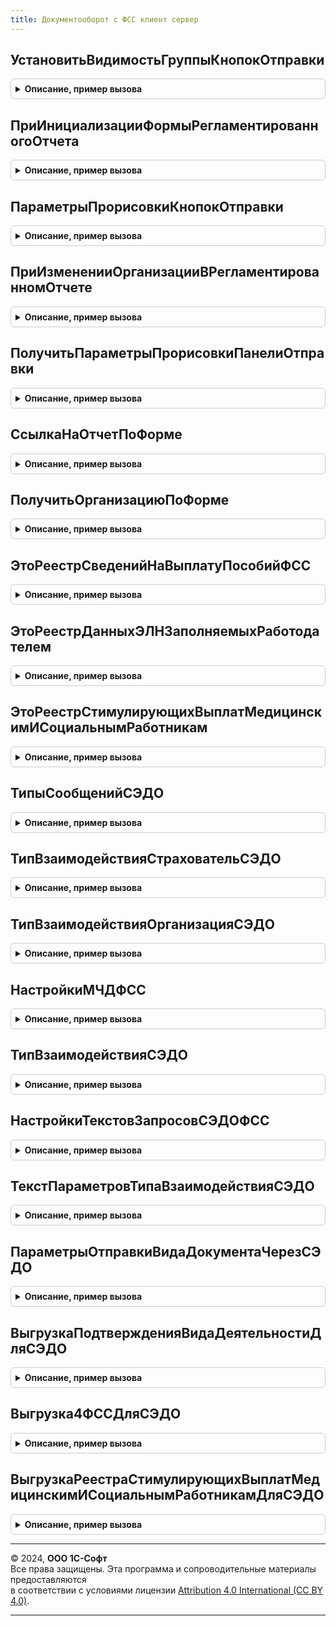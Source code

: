 ```yaml
---
title: Документооборот с ФСС клиент сервер
---
```



## УстановитьВидимостьГруппыКнопокОтправки
<details style="margin: 1em 0; padding: 0.5em; border: 1px solid #ccc; border-radius: 6px;">

<summary style="font-weight: bold; cursor: pointer;">Описание, пример вызова</summary>

```bsl

Процедура УстановитьВидимостьГруппыКнопокОтправки(Форма, ПараметрыПрорисовкиКнопокОтправки) Экспорт
```

Пример вызова
```bsl
ДокументооборотСФССКлиентСервер.УстановитьВидимостьГруппыКнопокОтправки(Форма, ПараметрыПрорисовкиКнопокОтправки) 
```
</details>

## ПриИнициализацииФормыРегламентированногоОтчета
<details style="margin: 1em 0; padding: 0.5em; border: 1px solid #ccc; border-radius: 6px;">

<summary style="font-weight: bold; cursor: pointer;">Описание, пример вызова</summary>

```bsl

Процедура ПриИнициализацииФормыРегламентированногоОтчета(Форма, ПараметрыПрорисовкиПанели = Неопределено) Экспорт
```

Пример вызова
```bsl
ДокументооборотСФССКлиентСервер.ПриИнициализацииФормыРегламентированногоОтчета(Форма, ПараметрыПрорисовкиПанели);
```
</details>

## ПараметрыПрорисовкиКнопокОтправки
<details style="margin: 1em 0; padding: 0.5em; border: 1px solid #ccc; border-radius: 6px;">

<summary style="font-weight: bold; cursor: pointer;">Описание, пример вызова</summary>

```bsl

Функция ПараметрыПрорисовкиКнопокОтправки(ОрганизацияСсылка) Экспорт
```

Пример вызова
```bsl
Результат = ДокументооборотСФССКлиентСервер.ПараметрыПрорисовкиКнопокОтправки(ОрганизацияСсылка) 
```
</details>

## ПриИзмененииОрганизацииВРегламентированномОтчете
<details style="margin: 1em 0; padding: 0.5em; border: 1px solid #ccc; border-radius: 6px;">

<summary style="font-weight: bold; cursor: pointer;">Описание, пример вызова</summary>

```bsl

Процедура ПриИзмененииОрганизацииВРегламентированномОтчете(Форма) Экспорт
```

Пример вызова
```bsl
ДокументооборотСФССКлиентСервер.ПриИзмененииОрганизацииВРегламентированномОтчете(Форма) 
```
</details>

## ПолучитьПараметрыПрорисовкиПанелиОтправки
<details style="margin: 1em 0; padding: 0.5em; border: 1px solid #ccc; border-radius: 6px;">

<summary style="font-weight: bold; cursor: pointer;">Описание, пример вызова</summary>

```bsl

Функция ПолучитьПараметрыПрорисовкиПанелиОтправки(Форма) Экспорт
```

Пример вызова
```bsl
Результат = ДокументооборотСФССКлиентСервер.ПолучитьПараметрыПрорисовкиПанелиОтправки(Форма) 
```
</details>

## СсылкаНаОтчетПоФорме
<details style="margin: 1em 0; padding: 0.5em; border: 1px solid #ccc; border-radius: 6px;">

<summary style="font-weight: bold; cursor: pointer;">Описание, пример вызова</summary>

```bsl

Функция СсылкаНаОтчетПоФорме(Форма) Экспорт
```

Пример вызова
```bsl
Результат = ДокументооборотСФССКлиентСервер.СсылкаНаОтчетПоФорме(Форма) 
```
</details>

## ПолучитьОрганизациюПоФорме
<details style="margin: 1em 0; padding: 0.5em; border: 1px solid #ccc; border-radius: 6px;">

<summary style="font-weight: bold; cursor: pointer;">Описание, пример вызова</summary>

```bsl

Функция ПолучитьОрганизациюПоФорме(Форма) Экспорт
```

Пример вызова
```bsl
Результат = ДокументооборотСФССКлиентСервер.ПолучитьОрганизациюПоФорме(Форма) 
```
</details>

## ЭтоРеестрСведенийНаВыплатуПособийФСС
<details style="margin: 1em 0; padding: 0.5em; border: 1px solid #ccc; border-radius: 6px;">

<summary style="font-weight: bold; cursor: pointer;">Описание, пример вызова</summary>

```bsl

// Функция возвращает признак того, является ли документ, ссылка на который
// передается в параметре, реестром сведений ФСС на выплату пособий,
// предназначенным для формирования и отправки файла выгрузки в ФСС
//
// Параметры:
//	Ссылка на документ.
//
// Результат:
//	Булево.
//
Функция ЭтоРеестрСведенийНаВыплатуПособийФСС(ОбъектСсылка) Экспорт
```

Пример вызова
```bsl
Результат = ДокументооборотСФССКлиентСервер.ЭтоРеестрСведенийНаВыплатуПособийФСС(ОбъектСсылка) 
```
</details>

## ЭтоРеестрДанныхЭЛНЗаполняемыхРаботодателем
<details style="margin: 1em 0; padding: 0.5em; border: 1px solid #ccc; border-radius: 6px;">

<summary style="font-weight: bold; cursor: pointer;">Описание, пример вызова</summary>

```bsl

// Функция возвращает признак того, является ли документ, ссылка на который
// передается в параметре, реестром данных ЭЛН, заполняемых работодателем,
// предназначенным для формирования и отправки файла выгрузки в ФСС
//
// Параметры:
//	ОбъектСсылка 							- Ссылка на документ.
//	ОбъектМетаданныхПоУмолчаниюСуществует 	- Булево.
//
// Результат:
//	Булево.
//
Функция ЭтоРеестрДанныхЭЛНЗаполняемыхРаботодателем(ОбъектСсылка, ОбъектМетаданныхПоУмолчаниюСуществует = Ложь) Экспорт
```

Пример вызова
```bsl
Результат = ДокументооборотСФССКлиентСервер.ЭтоРеестрДанныхЭЛНЗаполняемыхРаботодателем(ОбъектСсылка, ОбъектМетаданныхПоУмолчаниюСуществует);
```
</details>

## ЭтоРеестрСтимулирующихВыплатМедицинскимИСоциальнымРаботникам
<details style="margin: 1em 0; padding: 0.5em; border: 1px solid #ccc; border-radius: 6px;">

<summary style="font-weight: bold; cursor: pointer;">Описание, пример вызова</summary>

```bsl

// Функция возвращает признак того, является ли документ, ссылка на который
// передается в параметре, реестром стимулирующих выплат медицинским и социальным работникам
//
// Параметры:
//	ОбъектСсылка 							- Ссылка на документ.
//	ОбъектМетаданныхПоУмолчаниюСуществует 	- Булево.
//
// Результат:
//	Булево.
//
Функция ЭтоРеестрСтимулирующихВыплатМедицинскимИСоциальнымРаботникам( Экспорт
```

Пример вызова
```bsl
Результат = ДокументооборотСФССКлиентСервер.ЭтоРеестрСтимулирующихВыплатМедицинскимИСоциальнымРаботникам();
```
</details>

## ТипыСообщенийСЭДО
<details style="margin: 1em 0; padding: 0.5em; border: 1px solid #ccc; border-radius: 6px;">

<summary style="font-weight: bold; cursor: pointer;">Описание, пример вызова</summary>

```bsl

Функция ТипыСообщенийСЭДО(ВозвращатьСтроковыеПредставленияКодов = Ложь) Экспорт
```

Пример вызова
```bsl
Результат = ДокументооборотСФССКлиентСервер.ТипыСообщенийСЭДО(ВозвращатьСтроковыеПредставленияКодов);
```
</details>

## ТипВзаимодействияСтраховательСЭДО
<details style="margin: 1em 0; padding: 0.5em; border: 1px solid #ccc; border-radius: 6px;">

<summary style="font-weight: bold; cursor: pointer;">Описание, пример вызова</summary>

```bsl

Функция ТипВзаимодействияСтраховательСЭДО() Экспорт
```

Пример вызова
```bsl
Результат = ДокументооборотСФССКлиентСервер.ТипВзаимодействияСтраховательСЭДО() 
```
</details>

## ТипВзаимодействияОрганизацияСЭДО
<details style="margin: 1em 0; padding: 0.5em; border: 1px solid #ccc; border-radius: 6px;">

<summary style="font-weight: bold; cursor: pointer;">Описание, пример вызова</summary>

```bsl

Функция ТипВзаимодействияОрганизацияСЭДО() Экспорт
```

Пример вызова
```bsl
Результат = ДокументооборотСФССКлиентСервер.ТипВзаимодействияОрганизацияСЭДО() 
```
</details>

## НастройкиМЧДФСС
<details style="margin: 1em 0; padding: 0.5em; border: 1px solid #ccc; border-radius: 6px;">

<summary style="font-weight: bold; cursor: pointer;">Описание, пример вызова</summary>

```bsl

Функция НастройкиМЧДФСС() Экспорт
```

Пример вызова
```bsl
Результат = ДокументооборотСФССКлиентСервер.НастройкиМЧДФСС() 
```
</details>

## ТипВзаимодействияСЭДО
<details style="margin: 1em 0; padding: 0.5em; border: 1px solid #ccc; border-radius: 6px;">

<summary style="font-weight: bold; cursor: pointer;">Описание, пример вызова</summary>

```bsl

Функция ТипВзаимодействияСЭДО( Экспорт
```

Пример вызова
```bsl
Результат = ДокументооборотСФССКлиентСервер.ТипВзаимодействияСЭДО();
```
</details>

## НастройкиТекстовЗапросовСЭДОФСС
<details style="margin: 1em 0; padding: 0.5em; border: 1px solid #ccc; border-radius: 6px;">

<summary style="font-weight: bold; cursor: pointer;">Описание, пример вызова</summary>

```bsl

Функция НастройкиТекстовЗапросовСЭДОФСС() Экспорт
```

Пример вызова
```bsl
Результат = ДокументооборотСФССКлиентСервер.НастройкиТекстовЗапросовСЭДОФСС() 
```
</details>

## ТекстПараметровТипаВзаимодействияСЭДО
<details style="margin: 1em 0; padding: 0.5em; border: 1px solid #ccc; border-radius: 6px;">

<summary style="font-weight: bold; cursor: pointer;">Описание, пример вызова</summary>

```bsl

Функция ТекстПараметровТипаВзаимодействияСЭДО(РегистрационныйНомерФСС, Настройки) Экспорт
```

Пример вызова
```bsl
Результат = ДокументооборотСФССКлиентСервер.ТекстПараметровТипаВзаимодействияСЭДО(РегистрационныйНомерФСС, Настройки) 
```
</details>

## ПараметрыОтправкиВидаДокументаЧерезСЭДО
<details style="margin: 1em 0; padding: 0.5em; border: 1px solid #ccc; border-radius: 6px;">

<summary style="font-weight: bold; cursor: pointer;">Описание, пример вызова</summary>

```bsl

Функция ПараметрыОтправкиВидаДокументаЧерезСЭДО( Экспорт
```

Пример вызова
```bsl
Результат = ДокументооборотСФССКлиентСервер.ПараметрыОтправкиВидаДокументаЧерезСЭДО();
```
</details>

## ВыгрузкаПодтвержденияВидаДеятельностиДляСЭДО
<details style="margin: 1em 0; padding: 0.5em; border: 1px solid #ccc; border-radius: 6px;">

<summary style="font-weight: bold; cursor: pointer;">Описание, пример вызова</summary>

```bsl

Функция ВыгрузкаПодтвержденияВидаДеятельностиДляСЭДО(ТекстВыгрузки) Экспорт
```

Пример вызова
```bsl
Результат = ДокументооборотСФССКлиентСервер.ВыгрузкаПодтвержденияВидаДеятельностиДляСЭДО(ТекстВыгрузки));
```
</details>

## Выгрузка4ФССДляСЭДО
<details style="margin: 1em 0; padding: 0.5em; border: 1px solid #ccc; border-radius: 6px;">

<summary style="font-weight: bold; cursor: pointer;">Описание, пример вызова</summary>

```bsl

Функция Выгрузка4ФССДляСЭДО(ТекстВыгрузки) Экспорт
```

Пример вызова
```bsl
Результат = ДокументооборотСФССКлиентСервер.Выгрузка4ФССДляСЭДО(ТекстВыгрузки));
```
</details>

## ВыгрузкаРеестраСтимулирующихВыплатМедицинскимИСоциальнымРаботникамДляСЭДО
<details style="margin: 1em 0; padding: 0.5em; border: 1px solid #ccc; border-radius: 6px;">

<summary style="font-weight: bold; cursor: pointer;">Описание, пример вызова</summary>

```bsl

Функция ВыгрузкаРеестраСтимулирующихВыплатМедицинскимИСоциальнымРаботникамДляСЭДО(ТекстВыгрузки) Экспорт
```

Пример вызова
```bsl
Результат = ДокументооборотСФССКлиентСервер.ВыгрузкаРеестраСтимулирующихВыплатМедицинскимИСоциальнымРаботникамДляСЭДО(ТекстВыгрузки));
```
</details>

---

© 2024, **ООО 1С-Софт**  
Все права защищены. Эта программа и сопроводительные материалы предоставляются  
в соответствии с условиями лицензии [Attribution 4.0 International (CC BY 4.0)](https://creativecommons.org/licenses/by/4.0/legalcode).

---
